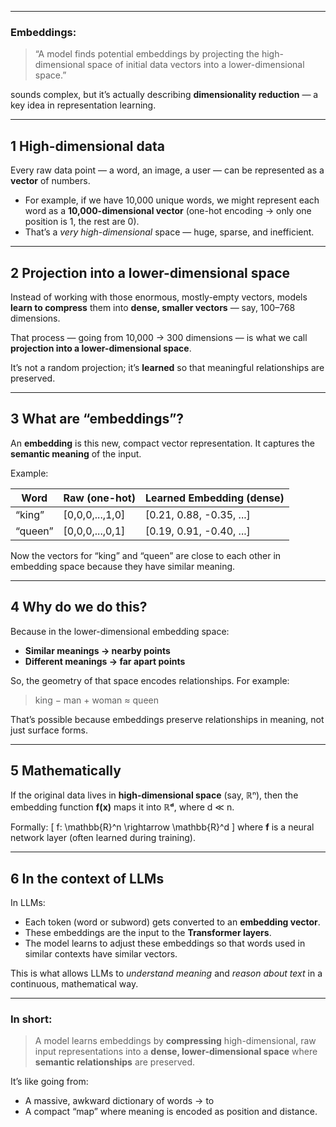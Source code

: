 
---

###  Embeddings:

> “A model finds potential embeddings by projecting the high-dimensional space of initial data vectors into a lower-dimensional space.”

sounds complex, but it’s actually describing **dimensionality reduction** — a key idea in representation learning.

---

## 1️ High-dimensional data

Every raw data point — a word, an image, a user — can be represented as a **vector** of numbers.

* For example, if we have 10,000 unique words, we might represent each word as a **10,000-dimensional vector** (one-hot encoding → only one position is 1, the rest are 0).
* That’s a *very high-dimensional* space — huge, sparse, and inefficient.

---

## 2️ Projection into a lower-dimensional space

Instead of working with those enormous, mostly-empty vectors, models **learn to compress** them into **dense, smaller vectors** — say, 100–768 dimensions.

That process — going from 10,000 → 300 dimensions — is what we call **projection into a lower-dimensional space**.

It’s not a random projection; it’s **learned** so that meaningful relationships are preserved.

---

## 3️ What are “embeddings”?

An **embedding** is this new, compact vector representation.
It captures the **semantic meaning** of the input.

Example:

| Word    | Raw (one-hot)   | Learned Embedding (dense) |
| ------- | --------------- | ------------------------- |
| “king”  | [0,0,0,...,1,0] | [0.21, 0.88, -0.35, ...]  |
| “queen” | [0,0,0,...,0,1] | [0.19, 0.91, -0.40, ...]  |

Now the vectors for “king” and “queen” are close to each other in embedding space because they have similar meaning.

---

## 4️ Why do we do this?

Because in the lower-dimensional embedding space:

* **Similar meanings → nearby points**
* **Different meanings → far apart points**

So, the geometry of that space encodes relationships.
For example:

> king − man + woman ≈ queen

That’s possible because embeddings preserve relationships in meaning, not just surface forms.

---

## 5️ Mathematically

If the original data lives in **high-dimensional space** (say, ℝⁿ),
then the embedding function **f(x)** maps it into **ℝᵈ**,
where d ≪ n.

Formally:
[
f: \mathbb{R}^n \rightarrow \mathbb{R}^d
]
where **f** is a neural network layer (often learned during training).

---

## 6️ In the context of LLMs

In LLMs:

* Each token (word or subword) gets converted to an **embedding vector**.
* These embeddings are the input to the **Transformer layers**.
* The model learns to adjust these embeddings so that words used in similar contexts have similar vectors.

This is what allows LLMs to *understand meaning* and *reason about text* in a continuous, mathematical way.

---

###  In short:

> A model learns embeddings by **compressing** high-dimensional, raw input representations into a **dense, lower-dimensional space** where **semantic relationships** are preserved.

It’s like going from:

* A massive, awkward dictionary of words
  → to
* A compact “map” where meaning is encoded as position and distance.


